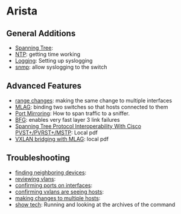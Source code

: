 # Arista

## General Additions
- [Spanning Tree](spanning-tree.md): 
- [NTP](ntp.md): getting time working 
- [Logging](logging.md): Setting up syslogging 
- [snmp](snmp.md): allow syslogging to the switch

## Advanced Features
- [range changes](range-changes.md): making the same change to multiple interfaces
- [MLAG](mlag.md): binding two switches so that hosts connected to them 
- [Port Mirroring](port-mirroring.md): How to span traffic to a sniffer. 
- [BFG](bfg.md): enables very fast layer 3 link failures 
- [Spanning Tree Protocol Interoperability With Cisco PVST+/PVRST+/MSTP](STPInteroperabilitywithCisco.pdf): Local pdf
- [VXLAN bridging with MLAG](VXLAN%20bridging%20with%20MLAG.pdf): local pdf


## Troubleshooting
- [finding neighboring devices](finding-neighboring-devices.md): 
- [reviewing vlans](reviewing-vlans.md): 
- [confirming ports on interfaces](confirming-ports-on-interfaces.md): 
- [confirming vxlans are seeing hosts](confirming-vxlans-are-seeing-hosts.md): 
- [making changes to multiple hosts](making-changes-to-multiple-hosts.md): 
- [show tech](show-tech.md): Running and looking at the archives of the command

